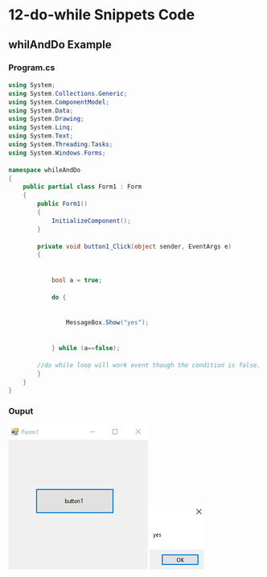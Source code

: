 # 12-do-while Snippets Code

## whilAndDo Example

### Program.cs

```c#
using System;
using System.Collections.Generic;
using System.ComponentModel;
using System.Data;
using System.Drawing;
using System.Linq;
using System.Text;
using System.Threading.Tasks;
using System.Windows.Forms;

namespace whileAndDo
{
    public partial class Form1 : Form
    {
        public Form1()
        {
            InitializeComponent();
        }

        private void button1_Click(object sender, EventArgs e)
        {


            bool a = true;

            do {


                MessageBox.Show("yes");


            } while (a==false);

        //do while loop will work event though the condition is false.
        }
    }
}


```

### Ouput

![whilAndDo](media/1x.png)
![whilAndDo](media/2x.png)










